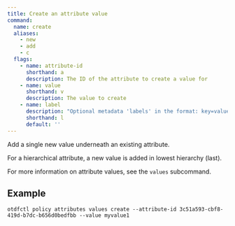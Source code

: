 ```yaml
---
title: Create an attribute value
command:
  name: create
  aliases:
    - new
    - add
    - c
  flags:
    - name: attribute-id
      shorthand: a
      description: The ID of the attribute to create a value for
    - name: value
      shorthand: v
      description: The value to create
    - name: label
      description: "Optional metadata 'labels' in the format: key=value"
      shorthand: l
      default: ''
---
```


Add a single new value underneath an existing attribute.

For a hierarchical attribute, a new value is added in lowest hierarchy (last).

For more information on attribute values, see the `values` subcommand.

## Example

```shell
otdfctl policy attributes values create --attribute-id 3c51a593-cbf8-419d-b7dc-b656d0bedfbb --value myvalue1
```
